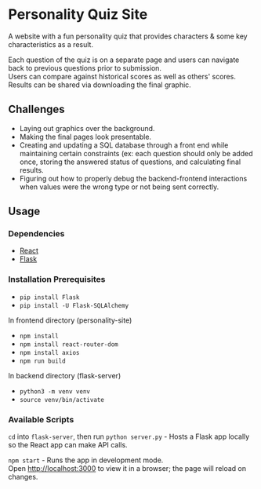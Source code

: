 # Personality Quiz Site
A website with a fun personality quiz that provides characters & some key characteristics as a result.

Each question of the quiz is on a separate page and users can navigate back to previous questions prior to submission.\
Users can compare against historical scores as well as others' scores.\
Results can be shared via downloading the final graphic.
## Challenges
- Laying out graphics over the background.
- Making the final pages look presentable.
- Creating and updating a SQL database through a front end while maintaining certain constraints (ex: each question should only be added once, storing the answered status of questions, and calculating final results.
- Figuring out how to properly debug the backend-frontend interactions when values were the wrong type or not being sent correctly.
## Usage
### Dependencies
- [React](https://react.dev/)
- [Flask](https://flask.palletsprojects.com/en/3.0.x/)
### Installation Prerequisites
- `pip install Flask`
- `pip install -U Flask-SQLAlchemy`
  
In frontend directory (personality-site)
- `npm install`
- `npm install react-router-dom`
- `npm install axios`
- `npm run build`

In backend directory (flask-server)
- `python3 -m venv venv`
- `source venv/bin/activate`
### Available Scripts
`cd` into `flask-server`, then run `python server.py` - Hosts a Flask app
locally so the React app can make API calls.

`npm start` - Runs the app in development mode. \
Open [http://localhost:3000](http://localhost:3000) to view it in a browser; the
page will reload on changes.



